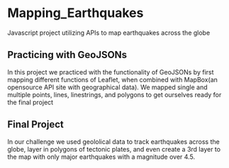 # Mapping_Earthquakes

Javascript project utilizing APIs to map earthquakes across the globe

## Practicing with GeoJSONs

In this project we practiced with the functionality of GeoJSONs by first mapping different functions of Leaflet, when combined with MapBox(an opensource API site with geographical data). We mapped single and multiple points, lines, linestrings, and polygons to get ourselves ready for the final project

## Final Project

In our challenge we used geololical data to track earthquakes across the globe, layer in polygons of tectonic plates, and even create a 3rd layer to the map with only major earthquakes with a magnitude over 4.5.
